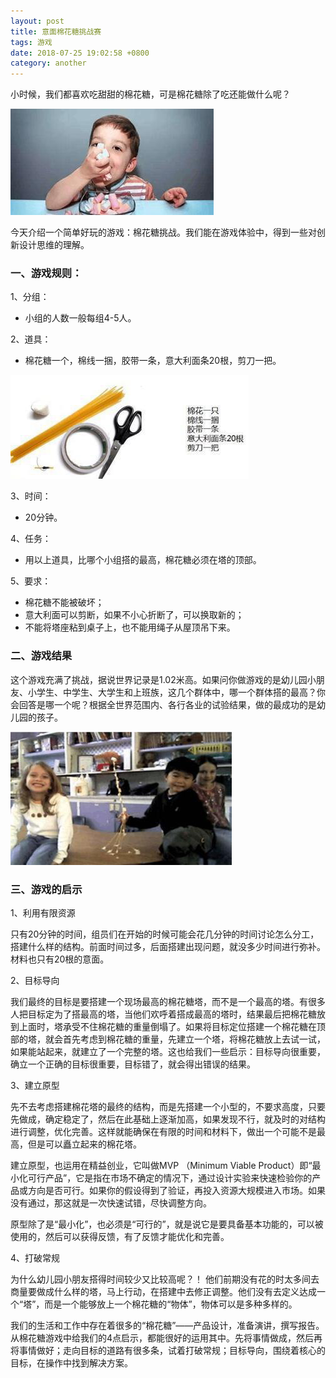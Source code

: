 ```yaml
---
layout: post
title: 意面棉花糖挑战赛
tags: 游戏
date: 2018-07-25 19:02:58 +0800
category: another
---
```



小时候，我们都喜欢吃甜甜的棉花糖，可是棉花糖除了吃还能做什么呢？

![棉花糖1](/img/mianhuatang01.jpg)

今天介绍一个简单好玩的游戏：棉花糖挑战。我们能在游戏体验中，得到一些对创新设计思维的理解。

### 一、游戏规则： 

1、分组：

- 小组的人数一般每组4-5人。

2、道具：

- 棉花糖一个，棉线一捆，胶带一条，意大利面条20根，剪刀一把。

![棉花糖2](/img/mianhuatang02.JPG)

3、时间：

- 20分钟。

4、任务：

- 用以上道具，比哪个小组搭的最高，棉花糖必须在塔的顶部。

5、要求：

- 棉花糖不能被破坏；
- 意大利面可以剪断，如果不小心折断了，可以换取新的；
- 不能将塔座粘到桌子上，也不能用绳子从屋顶吊下来。

### 二、游戏结果

这个游戏充满了挑战，据说世界记录是1.02米高。如果问你做游戏的是幼儿园小朋友、小学生、中学生、大学生和上班族，这几个群体中，哪一个群体搭的最高？你会回答是哪一个呢？根据全世界范围内、各行各业的试验结果，做的最成功的是幼儿园的孩子。

![棉花糖3](/img/mianhuatang03.JPG)

### 三、游戏的启示

1、利用有限资源 

只有20分钟的时间，组员们在开始的时候可能会花几分钟的时间讨论怎么分工，搭建什么样的结构。前面时间过多，后面搭建出现问题，就没多少时间进行弥补。材料也只有20根的意面。

2、目标导向

我们最终的目标是要搭建一个现场最高的棉花糖塔，而不是一个最高的塔。有很多人把目标定为了搭最高的塔，当他们欢呼着搭成最高的塔时，结果最后把棉花糖放到上面时，塔承受不住棉花糖的重量倒塌了。如果将目标定位搭建一个棉花糖在顶部的塔，就会首先考虑到棉花糖的重量，先建立一个塔，将棉花糖放上去试一试，如果能站起来，就建立了一个完整的塔。这也给我们一些启示：目标导向很重要，确立一个正确的目标很重要，目标错了，就会得出错误的结果。

3、建立原型

先不去考虑搭建棉花塔的最终的结构，而是先搭建一个小型的，不要求高度，只要先做成，确定稳定了，然后在此基础上逐渐加高，如果发现不行，就及时的对结构进行调整，优化完善。这样就能确保在有限的时间和材料下，做出一个可能不是最高，但是可以矗立起来的棉花塔。

建立原型，也运用在精益创业，它叫做MVP （Minimum Viable Product）即“最小化可行产品”，它是指在市场不确定的情况下，通过设计实验来快速检验你的产品或方向是否可行。如果你的假设得到了验证，再投入资源大规模进入市场。如果没有通过，那这就是一次快速试错，尽快调整方向。

原型除了是“最小化”，也必须是“可行的”，就是说它是要具备基本功能的，可以被使用的，然后可以获得反馈，有了反馈才能优化和完善。

4、打破常规

为什么幼儿园小朋友搭得时间较少又比较高呢？！ 他们前期没有花的时太多间去商量要做成什么样的塔，马上行动，在搭建中去修正调整。他们没有去定义达成一个“塔”，而是一个能够放上一个棉花糖的“物体”，物体可以是多种多样的。

我们的生活和工作中存在着很多的“棉花糖”——产品设计，准备演讲，撰写报告。从棉花糖游戏中给我们的4点启示，都能很好的运用其中。先将事情做成，然后再将事情做好；走向目标的道路有很多条，试着打破常规；目标导向，围绕着核心的目标，在操作中找到解决方案。